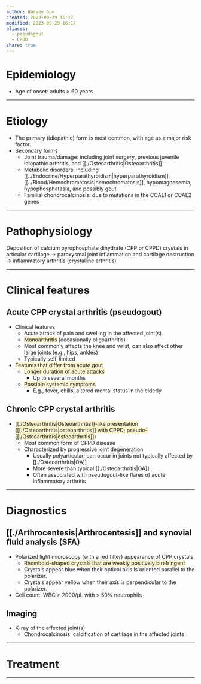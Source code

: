 ```yaml
---
author: Harvey Guo
created: 2023-09-29 16:17
modified: 2023-09-29 16:17
aliases:
  - pseudogout
  - CPDD
share: true
---
```


# Epidemiology
- Age of onset: adults > 60 years

---
# Etiology
- The primary (idiopathic) form is most common, with age as a major risk factor.
- Secondary forms
	- Joint trauma/damage: including joint surgery, previous juvenile idiopathic arthritis, and [[./Osteoarthritis|Osteoarthritis]]
	- Metabolic disorders: including [[../Endocrine/Hyperparathyroidism|hyperparathyroidism]], [[../Blood/Hemochromatosis|hemochromatosis]], hypomagnesemia, hypophosphatasia, and possibly gout
	- Familial chondrocalcinosis: due to mutations in the CCAL1 or CCAL2 genes

---
# Pathophysiology
Deposition of calcium pyrophosphate dihydrate (CPP or CPPD) crystals in articular cartilage → paroxysmal joint inflammation and cartilage destruction → inflammatory arthritis (crystalline arthritis)

---
# Clinical features
## Acute CPP crystal arthritis (pseudogout)
- Clinical features
	- Acute attack of pain and swelling in the affected joint(s)
	- <span style="background:rgba(240, 200, 0, 0.2)">Monoarthritis</span> (occasionally oligoarthritis)
	- Most commonly affects the knee and wrist; can also affect other large joints (e.g., hips, ankles)
	- Typically self-limited
- <span style="background:rgba(240, 200, 0, 0.2)">Features that differ from acute gout</span>
	- <span style="background:rgba(240, 200, 0, 0.2)">Longer duration of acute attacks </span>
		- Up to several months
	- <span style="background:rgba(240, 200, 0, 0.2)">Possible systemic symptoms</span>
		- E.g., fever, chills, altered mental status in the elderly
## Chronic CPP crystal arthritis
- <span style="background:rgba(240, 200, 0, 0.2)">[[./Osteoarthritis|Osteoarthritis]]-like presentation ([[./Osteoarthritis|osteoarthritis]] with CPPD; pseudo-[[./Osteoarthritis|osteoarthritis]])</span>
	- Most common form of CPPD disease
	- Characterized by progressive joint degeneration
		- Usually polyarticular; can occur in joints not typically affected by [[./Osteoarthritis|OA]] 
		- More severe than typical [[./Osteoarthritis|OA]]
		- Often associated with pseudogout-like flares of acute inflammatory arthritis


---
# Diagnostics
## [[./Arthrocentesis|Arthrocentesis]] and synovial fluid analysis (SFA)
- Polarized light microscopy (with a red filter) appearance of CPP crystals
	- <span style="background:rgba(240, 200, 0, 0.2)">Rhomboid-shaped crystals that are weakly positively birefringent</span>
	- Crystals appear blue when their optical axis is oriented parallel to the polarizer.
	- Crystals appear yellow when their axis is perpendicular to the polarizer. 
- Cell count: WBC > 2000/μL with > 50% neutrophils
## Imaging
- X-ray of the affected joint(s)
	- Chondrocalcinosis: calcification of cartilage in the affected joints

---
# Treatment


---
